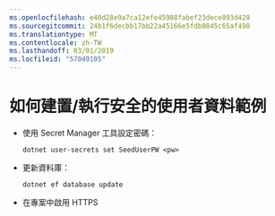 ```yaml
---
ms.openlocfilehash: e40d28e9a7ca12efe45988fabef23dece893d428
ms.sourcegitcommit: 24b1f6decbb17bb22a45166e5fdb0845c65af498
ms.translationtype: MT
ms.contentlocale: zh-TW
ms.lasthandoff: 03/01/2019
ms.locfileid: "57049105"
---
```

# <a name="how-to-buildrun-secure-user-data-sample"></a>如何建置/執行安全的使用者資料範例

* 使用 Secret Manager 工具設定密碼：

  `dotnet user-secrets set SeedUserPW <pw>`

* 更新資料庫：

    `dotnet ef database update`

* 在專案中啟用 HTTPS
